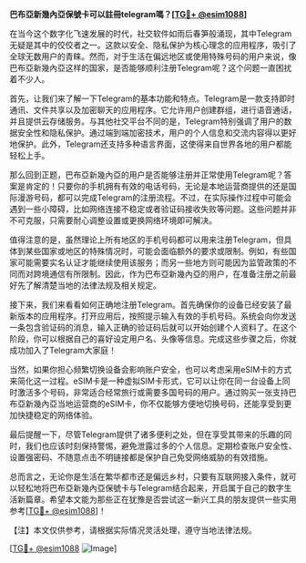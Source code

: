 **巴布亞新幾內亞保號卡可以註冊telegram嗎？[[TG💪+ @esim1088](https://t.me/s/esim1088)]**

在当今这个数字化飞速发展的时代，社交软件如雨后春笋般涌现，其中Telegram无疑是其中的佼佼者之一。这款以安全、隐私保护为核心理念的应用程序，吸引了全球无数用户的青睐。然而，对于生活在偏远地区或使用特殊号码的用户来说，像巴布亞新幾內亞这样的国家，是否能够顺利注册Telegram呢？这个问题一直困扰着不少人。

首先，让我们来了解一下Telegram的基本功能和特点。Telegram是一款支持即时通讯、文件共享以及加密聊天的应用程序。它允许用户创建群组，进行语音通话，并且提供云存储服务。与其他社交平台不同的是，Telegram特别强调了用户的数据安全性和隐私保护。通过端到端加密技术，用户的个人信息和交流内容得以更好地保护。此外，Telegram还支持多种语言界面，这使得来自世界各地的用户都能轻松上手。

那么回到正题，巴布亞新幾內亞的用户是否能够注册并正常使用Telegram呢？答案是肯定的！只要你的手机拥有有效的电话号码，无论是本地运营商提供的还是国际漫游号码，都可以完成Telegram的注册流程。不过，在实际操作过程中可能会遇到一些小障碍，比如网络连接不稳定或者验证码接收失败等问题。这些问题并非不可克服，只需要耐心调整设置或更换网络环境即可解决。

值得注意的是，虽然理论上所有地区的手机号码都可以用来注册Telegram，但具体到某些国家或地区的特殊情况时，可能会面临额外的要求或限制。例如，有些国家可能需要实名认证才能继续使用该服务；而另一些地方则可能因为监管政策的不同而对跨境通信有所限制。因此，作为巴布亞新幾內亞的用户，在准备注册之前最好先了解清楚当地的法律法规及相关规定。

接下来，我们来看看如何正确地注册Telegram。首先确保你的设备已经安装了最新版本的应用程序。打开应用后，按照提示输入有效的手机号码。系统会向你发送一条包含验证码的消息，输入正确的验证码后就可以开始创建个人资料了。在这个阶段，你可以根据自己的喜好设定用户名、头像等信息。完成这些步骤之后，你就成功加入了Telegram大家庭！

当然，如果你担心频繁切换设备会影响账户安全，也可以考虑采用eSIM卡的方式来简化这一过程。eSIM卡是一种虚拟SIM卡形式，它可以让你在同一台设备上同时激活多个号码，非常适合经常旅行或需要多国号码的用户。通过购买一张支持巴布亞新幾內亞当地运营商的eSIM卡，你不仅能够方便地切换号码，还能享受到更加快捷稳定的网络体验。

最后提醒一下，尽管Telegram提供了诸多便利之处，但在享受其带来的乐趣的同时，我们也应该时刻保持警惕，避免泄露过多的个人信息。定期检查账户安全性、设置强密码、不随意点击不明链接都是保护自己免受网络威胁的有效措施。

总而言之，无论你是生活在繁华都市还是偏远乡村，只要有互联网接入条件，就可以轻松地将巴布亞新幾內亞保號卡与Telegram结合起来，开启属于自己的数字生活新篇章。希望本文能为那些正在犹豫是否尝试这一新兴工具的朋友提供一些实用参考[[TG💪+ @esim1088](https://t.me/s/esim1088)]！

【注】本文仅供参考，请根据实际情况灵活处理，遵守当地法律法规。  

[[TG💪+ @esim1088](https://t.me/s/esim1088) ![Image](https://i.postimg.cc/4NQfJmqS/Snipaste-2025-05-13-00-14-12.png)]